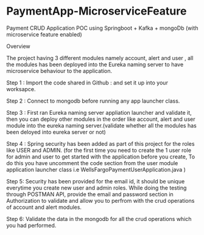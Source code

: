 # PaymentApp-MicroserviceFeature

Payment CRUD Application POC using Springboot + Kafka + mongoDb (with microservice feature enabled)


Overview

The project having 3 different modules namely account, alert and user , all the modules has been deployed into the Eureka naming server to have microservice behaviour to the application.

Step 1 : Import the code shared in Github : and set it up into your worksapce.

Step 2 : Connect to mongodb before running any app launcher class.

Step 3 : First ran Eureka naming server appliation launcher and validate it, then you can deploy other modules in the order like account, alert and user module into the eureka naming server.(validate whether all the modules has been deloyed into eureka server or not)

Step 4 : Spring security has been added as part of this project for the roles like USER and ADMIN. (for the first time you need to create the 1 user role for admin and user to get started with the application before you create, To do this you have uncomment the code section from the user module application launcher class i.e WellsFargoPaymentUserApplication.java )

Step 5: Security has been provided for the email id, it should be unique everytime you create new user and admin roles. While doing the testing through POSTMAN API, provide the email and password section in Authorization to validate and allow you to perfrom with the crud operations of account and alert modules.

Step 6: Validate the data in the mongodb for all the crud operations which you had performed.
